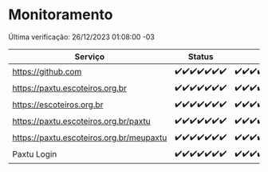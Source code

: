 # Monitoramento

Última verificação: 26/12/2023 01:08:00 -03

|Serviço|Status|Últimas 24h|
|---|---|---|
|https://github.com|<span title="2023-12-19: OK=24">✔️</span><span title="2023-12-20: OK=24">✔️</span><span title="2023-12-21: OK=24">✔️</span><span title="2023-12-22: OK=24">✔️</span><span title="2023-12-23: OK=24">✔️</span><span title="2023-12-24: OK=24">✔️</span><span title="2023-12-25: OK=4">✔️</span>|<span title="25/12/2023 01:08:00 -03 : 200">✔️</span><span title="25/12/2023 02:06:00 -03 : 200">✔️</span><span title="25/12/2023 03:09:00 -03 : 200">✔️</span><span title="25/12/2023 04:06:00 -03 : 200">✔️</span><span title="25/12/2023 05:09:00 -03 : 200">✔️</span><span title="25/12/2023 06:06:00 -03 : 200">✔️</span><span title="25/12/2023 07:06:00 -03 : 200">✔️</span><span title="25/12/2023 08:04:00 -03 : 200">✔️</span><span title="25/12/2023 09:10:00 -03 : 200">✔️</span><span title="25/12/2023 10:07:00 -03 : 200">✔️</span><span title="25/12/2023 11:05:00 -03 : 200">✔️</span><span title="25/12/2023 12:06:00 -03 : 200">✔️</span><span title="25/12/2023 13:07:00 -03 : 200">✔️</span><span title="25/12/2023 14:04:00 -03 : 200">✔️</span><span title="25/12/2023 15:07:00 -03 : 200">✔️</span><span title="25/12/2023 16:05:00 -03 : 200">✔️</span><span title="25/12/2023 17:06:00 -03 : 200">✔️</span><span title="25/12/2023 18:04:00 -03 : 200">✔️</span><span title="25/12/2023 19:04:00 -03 : 200">✔️</span><span title="25/12/2023 20:05:00 -03 : 200">✔️</span><span title="25/12/2023 21:30:00 -03 : 200">✔️</span><span title="25/12/2023 22:41:00 -03 : 200">✔️</span><span title="25/12/2023 23:17:00 -03 : 200">✔️</span><span title="26/12/2023 00:07:00 -03 : 200">✔️</span><span title="26/12/2023 01:08:00 -03 : 200">✔️</span>|
|https://paxtu.escoteiros.org.br|<span title="2023-12-19: OK=24">✔️</span><span title="2023-12-20: OK=24">✔️</span><span title="2023-12-21: OK=24">✔️</span><span title="2023-12-22: OK=24">✔️</span><span title="2023-12-23: OK=24">✔️</span><span title="2023-12-24: OK=24">✔️</span><span title="2023-12-25: OK=4">✔️</span>|<span title="25/12/2023 01:08:00 -03 : 200">✔️</span><span title="25/12/2023 02:06:00 -03 : 200">✔️</span><span title="25/12/2023 03:09:00 -03 : 200">✔️</span><span title="25/12/2023 04:06:00 -03 : 200">✔️</span><span title="25/12/2023 05:09:00 -03 : 200">✔️</span><span title="25/12/2023 06:06:00 -03 : 200">✔️</span><span title="25/12/2023 07:06:00 -03 : 200">✔️</span><span title="25/12/2023 08:04:00 -03 : 200">✔️</span><span title="25/12/2023 09:10:00 -03 : 200">✔️</span><span title="25/12/2023 10:07:00 -03 : 200">✔️</span><span title="25/12/2023 11:05:00 -03 : 200">✔️</span><span title="25/12/2023 12:06:00 -03 : 200">✔️</span><span title="25/12/2023 13:07:00 -03 : 200">✔️</span><span title="25/12/2023 14:04:00 -03 : 200">✔️</span><span title="25/12/2023 15:07:00 -03 : 200">✔️</span><span title="25/12/2023 16:05:00 -03 : 200">✔️</span><span title="25/12/2023 17:06:00 -03 : 200">✔️</span><span title="25/12/2023 18:04:00 -03 : 200">✔️</span><span title="25/12/2023 19:04:00 -03 : 200">✔️</span><span title="25/12/2023 20:05:00 -03 : 200">✔️</span><span title="25/12/2023 21:30:00 -03 : 200">✔️</span><span title="25/12/2023 22:41:00 -03 : 200">✔️</span><span title="25/12/2023 23:17:00 -03 : 200">✔️</span><span title="26/12/2023 00:07:00 -03 : 200">✔️</span><span title="26/12/2023 01:08:00 -03 : 200">✔️</span>|
|https://escoteiros.org.br|<span title="2023-12-19: OK=24">✔️</span><span title="2023-12-20: OK=24">✔️</span><span title="2023-12-21: OK=24">✔️</span><span title="2023-12-22: OK=24">✔️</span><span title="2023-12-23: OK=24">✔️</span><span title="2023-12-24: OK=24">✔️</span><span title="2023-12-25: OK=4">✔️</span>|<span title="25/12/2023 01:08:00 -03 : 200">✔️</span><span title="25/12/2023 02:06:00 -03 : 200">✔️</span><span title="25/12/2023 03:09:00 -03 : 200">✔️</span><span title="25/12/2023 04:06:00 -03 : 200">✔️</span><span title="25/12/2023 05:09:00 -03 : 200">✔️</span><span title="25/12/2023 06:06:00 -03 : 200">✔️</span><span title="25/12/2023 07:06:00 -03 : 200">✔️</span><span title="25/12/2023 08:04:00 -03 : 200">✔️</span><span title="25/12/2023 09:10:00 -03 : 200">✔️</span><span title="25/12/2023 10:07:00 -03 : 200">✔️</span><span title="25/12/2023 11:05:00 -03 : 200">✔️</span><span title="25/12/2023 12:06:00 -03 : 200">✔️</span><span title="25/12/2023 13:07:00 -03 : 200">✔️</span><span title="25/12/2023 14:04:00 -03 : 200">✔️</span><span title="25/12/2023 15:07:00 -03 : 200">✔️</span><span title="25/12/2023 16:05:00 -03 : 200">✔️</span><span title="25/12/2023 17:06:00 -03 : 200">✔️</span><span title="25/12/2023 18:04:00 -03 : 200">✔️</span><span title="25/12/2023 19:04:00 -03 : 200">✔️</span><span title="25/12/2023 20:05:00 -03 : 200">✔️</span><span title="25/12/2023 21:30:00 -03 : 200">✔️</span><span title="25/12/2023 22:41:00 -03 : 200">✔️</span><span title="25/12/2023 23:17:00 -03 : 200">✔️</span><span title="26/12/2023 00:07:00 -03 : 200">✔️</span><span title="26/12/2023 01:08:00 -03 : 200">✔️</span>|
|https://paxtu.escoteiros.org.br/paxtu|<span title="2023-12-19: OK=24">✔️</span><span title="2023-12-20: OK=24">✔️</span><span title="2023-12-21: OK=24">✔️</span><span title="2023-12-22: OK=24">✔️</span><span title="2023-12-23: OK=24">✔️</span><span title="2023-12-24: OK=24">✔️</span><span title="2023-12-25: OK=4">✔️</span>|<span title="25/12/2023 01:08:00 -03 : 200">✔️</span><span title="25/12/2023 02:06:00 -03 : 200">✔️</span><span title="25/12/2023 03:09:00 -03 : 200">✔️</span><span title="25/12/2023 04:06:00 -03 : 200">✔️</span><span title="25/12/2023 05:09:00 -03 : 200">✔️</span><span title="25/12/2023 06:06:00 -03 : 200">✔️</span><span title="25/12/2023 07:06:00 -03 : 200">✔️</span><span title="25/12/2023 08:04:00 -03 : 200">✔️</span><span title="25/12/2023 09:10:00 -03 : 200">✔️</span><span title="25/12/2023 10:07:00 -03 : 200">✔️</span><span title="25/12/2023 11:05:00 -03 : 200">✔️</span><span title="25/12/2023 12:06:00 -03 : 200">✔️</span><span title="25/12/2023 13:07:00 -03 : 200">✔️</span><span title="25/12/2023 14:04:00 -03 : 200">✔️</span><span title="25/12/2023 15:07:00 -03 : 200">✔️</span><span title="25/12/2023 16:05:00 -03 : 200">✔️</span><span title="25/12/2023 17:06:00 -03 : 200">✔️</span><span title="25/12/2023 18:04:00 -03 : 200">✔️</span><span title="25/12/2023 19:04:00 -03 : 200">✔️</span><span title="25/12/2023 20:05:00 -03 : 200">✔️</span><span title="25/12/2023 21:30:00 -03 : 200">✔️</span><span title="25/12/2023 22:42:00 -03 : 200">✔️</span><span title="25/12/2023 23:17:00 -03 : 200">✔️</span><span title="26/12/2023 00:07:00 -03 : 200">✔️</span><span title="26/12/2023 01:08:00 -03 : 200">✔️</span>|
|https://paxtu.escoteiros.org.br/meupaxtu|<span title="2023-12-19: OK=24">✔️</span><span title="2023-12-20: OK=24">✔️</span><span title="2023-12-21: OK=24">✔️</span><span title="2023-12-22: OK=24">✔️</span><span title="2023-12-23: OK=24">✔️</span><span title="2023-12-24: OK=24">✔️</span><span title="2023-12-25: OK=4">✔️</span>|<span title="25/12/2023 01:08:00 -03 : 200">✔️</span><span title="25/12/2023 02:06:00 -03 : 200">✔️</span><span title="25/12/2023 03:09:00 -03 : 200">✔️</span><span title="25/12/2023 04:06:00 -03 : 200">✔️</span><span title="25/12/2023 05:09:00 -03 : 200">✔️</span><span title="25/12/2023 06:06:00 -03 : 200">✔️</span><span title="25/12/2023 07:06:00 -03 : 200">✔️</span><span title="25/12/2023 08:04:00 -03 : 200">✔️</span><span title="25/12/2023 09:10:00 -03 : 200">✔️</span><span title="25/12/2023 10:07:00 -03 : 200">✔️</span><span title="25/12/2023 11:05:00 -03 : 200">✔️</span><span title="25/12/2023 12:06:00 -03 : 200">✔️</span><span title="25/12/2023 13:07:00 -03 : 200">✔️</span><span title="25/12/2023 14:04:00 -03 : 200">✔️</span><span title="25/12/2023 15:07:00 -03 : 200">✔️</span><span title="25/12/2023 16:05:00 -03 : 200">✔️</span><span title="25/12/2023 17:06:00 -03 : 200">✔️</span><span title="25/12/2023 18:04:00 -03 : 200">✔️</span><span title="25/12/2023 19:04:00 -03 : 200">✔️</span><span title="25/12/2023 20:05:00 -03 : 200">✔️</span><span title="25/12/2023 21:30:00 -03 : 200">✔️</span><span title="25/12/2023 22:42:00 -03 : 200">✔️</span><span title="25/12/2023 23:17:00 -03 : 200">✔️</span><span title="26/12/2023 00:07:00 -03 : 200">✔️</span><span title="26/12/2023 01:08:00 -03 : 200">✔️</span>|
|Paxtu Login|<span title="2023-12-19: OK=24">✔️</span><span title="2023-12-20: OK=24">✔️</span><span title="2023-12-21: OK=24">✔️</span><span title="2023-12-22: OK=24">✔️</span><span title="2023-12-23: OK=24">✔️</span><span title="2023-12-24: OK=24">✔️</span><span title="2023-12-25: OK=4">✔️</span>|<span title="25/12/2023 01:08:00 -03 : 200">✔️</span><span title="25/12/2023 02:06:00 -03 : 200">✔️</span><span title="25/12/2023 03:09:00 -03 : 200">✔️</span><span title="25/12/2023 04:06:00 -03 : 200">✔️</span><span title="25/12/2023 05:09:00 -03 : 200">✔️</span><span title="25/12/2023 06:06:00 -03 : 200">✔️</span><span title="25/12/2023 07:06:00 -03 : 200">✔️</span><span title="25/12/2023 08:04:00 -03 : 200">✔️</span><span title="25/12/2023 09:10:00 -03 : 200">✔️</span><span title="25/12/2023 10:07:00 -03 : 200">✔️</span><span title="25/12/2023 11:05:00 -03 : 200">✔️</span><span title="25/12/2023 12:06:00 -03 : 200">✔️</span><span title="25/12/2023 13:07:00 -03 : 200">✔️</span><span title="25/12/2023 14:04:00 -03 : 200">✔️</span><span title="25/12/2023 15:07:00 -03 : 200">✔️</span><span title="25/12/2023 16:05:00 -03 : 200">✔️</span><span title="25/12/2023 17:06:00 -03 : 200">✔️</span><span title="25/12/2023 18:04:00 -03 : 200">✔️</span><span title="25/12/2023 19:04:00 -03 : 200">✔️</span><span title="25/12/2023 20:05:00 -03 : 200">✔️</span><span title="25/12/2023 21:30:00 -03 : 200">✔️</span><span title="25/12/2023 22:42:00 -03 : 200">✔️</span><span title="25/12/2023 23:17:00 -03 : 200">✔️</span><span title="26/12/2023 00:07:00 -03 : 200">✔️</span><span title="26/12/2023 01:08:00 -03 : 200">✔️</span>|
